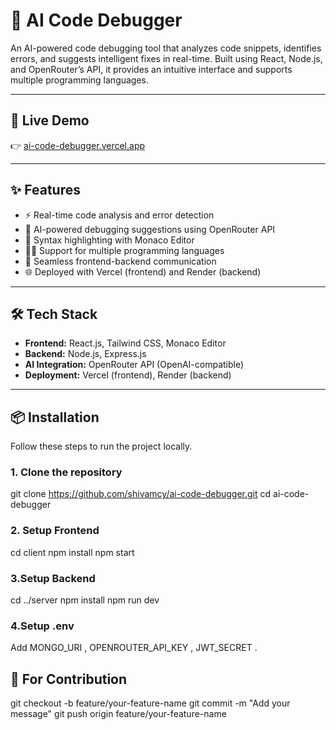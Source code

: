 # 🧠 AI Code Debugger

An AI-powered code debugging tool that analyzes code snippets, identifies errors, and suggests intelligent fixes in real-time. Built using React, Node.js, and OpenRouter’s API, it provides an intuitive interface and supports multiple programming languages.

---

## 🚀 Live Demo

👉 [ai-code-debugger.vercel.app](https://ai-code-debugger-amber.vercel.app/)

---

## ✨ Features

- ⚡ Real-time code analysis and error detection
- 🧠 AI-powered debugging suggestions using OpenRouter API
- 🧾 Syntax highlighting with Monaco Editor
- 🧑‍💻 Support for multiple programming languages
- 🔄 Seamless frontend-backend communication
- 🌐 Deployed with Vercel (frontend) and Render (backend)

---

## 🛠 Tech Stack

- **Frontend:** React.js, Tailwind CSS, Monaco Editor  
- **Backend:** Node.js, Express.js  
- **AI Integration:** OpenRouter API (OpenAI-compatible)  
- **Deployment:** Vercel (frontend), Render (backend)

---

## 📦 Installation

Follow these steps to run the project locally.

### 1. Clone the repository

git clone https://github.com/shivamcy/ai-code-debugger.git
cd ai-code-debugger

### 2. Setup Frontend
cd client
npm install
npm start

### 3.Setup Backend
cd ../server
npm install
npm run dev

### 4.Setup .env
Add MONGO_URI , OPENROUTER_API_KEY , JWT_SECRET .


## 🤝 For Contribution
git checkout -b feature/your-feature-name
git commit -m "Add your message"
git push origin feature/your-feature-name






